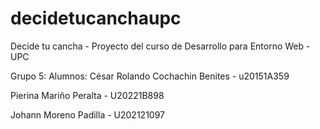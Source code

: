 # decidetucanchaupc
Decide tu cancha - Proyecto del curso de Desarrollo para Entorno Web - UPC

Grupo 5: 
Alumnos:
César Rolando Cochachin Benites - u20151A359

Pierina Mariño Peralta - U20221B898

Johann Moreno Padilla - U202121097

